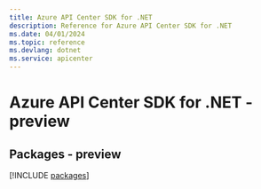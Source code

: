 ```yaml
---
title: Azure API Center SDK for .NET
description: Reference for Azure API Center SDK for .NET
ms.date: 04/01/2024
ms.topic: reference
ms.devlang: dotnet
ms.service: apicenter
---
```

# Azure API Center SDK for .NET - preview
## Packages - preview
[!INCLUDE [packages](api-center-index.md)]